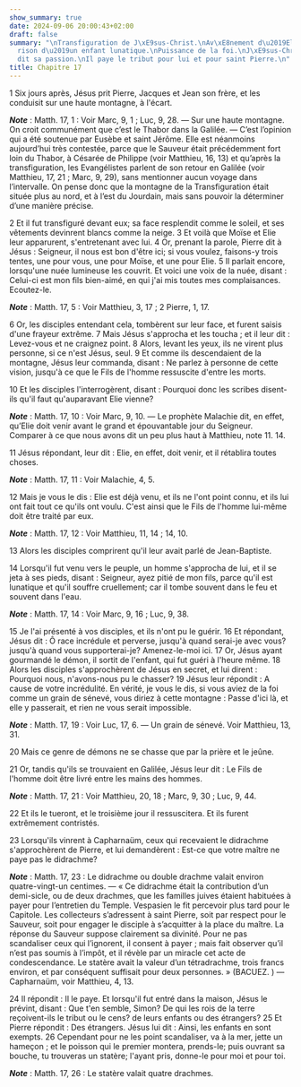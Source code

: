 ```yaml
---
show_summary: true
date: 2024-09-06 20:00:43+02:00
draft: false
summary: "\nTransfiguration de J\xE9sus-Christ.\nAv\xE8nement d\u2019Elie.\nGu\xE9\
  rison d\u2019un enfant lunatique.\nPuissance de la foi.\nJ\xE9sus-Christ pr\xE9\
  dit sa passion.\nIl paye le tribut pour lui et pour saint Pierre.\n"
title: Chapitre 17
---
```





1 Six jours après, Jésus prit Pierre, Jacques et Jean son frère, et les conduisit sur une haute montagne, à l'écart.

***Note*** :  Matth. 17, 1 : Voir Marc, 9, 1 ; Luc, 9, 28. ― Sur une haute montagne. On croit communément que c’est le Thabor dans la Galilée. ― C’est l’opinion qui a été soutenue par Eusèbe et saint Jérôme. Elle est néanmoins aujourd’hui très contestée, parce que le Sauveur était précédemment fort loin du Thabor, à Césarée de Philippe (voir Matthieu, 16, 13) et qu’après la transfiguration, les Evangélistes parlent de son retour en Galilée (voir Matthieu, 17, 21 ; Marc, 9, 29), sans mentionner aucun voyage dans l’intervalle. On pense donc que la montagne de la Transfiguration était située plus au nord, et à l’est du Jourdain, mais sans pouvoir la déterminer d’une manière précise.

2 Et il fut transfiguré devant eux; sa face resplendit comme le soleil, et ses vêtements devinrent blancs comme la neige. 3 Et voilà que Moïse et Elie leur apparurent, s'entretenant avec lui. 4 Or, prenant la parole, Pierre dit à Jésus : Seigneur, il nous est bon d'être ici; si vous voulez, faisons-y trois tentes, une pour vous, une pour Moïse, et une pour Elie. 5 Il parlait encore, lorsqu'une nuée lumineuse les couvrit. Et voici une voix de la nuée, disant : Celui-ci est mon fils bien-aimé, en qui j'ai mis toutes mes complaisances. Ecoutez-le.

***Note*** :  Matth. 17, 5 : Voir Matthieu, 3, 17 ; 2 Pierre, 1, 17.

6 Or, les disciples entendant cela, tombèrent sur leur face, et furent saisis d'une frayeur extrême. 7 Mais Jésus s'approcha et les toucha ; et il leur dit : Levez-vous et ne craignez point. 8 Alors, levant les yeux, ils ne virent plus personne, si ce n'est Jésus, seul. 9 Et comme ils descendaient de la montagne, Jésus leur commanda, disant : Ne parlez à personne de cette vision, jusqu'à ce que le Fils de l'homme ressuscite d'entre les morts.


10 Et les disciples l'interrogèrent, disant : Pourquoi donc les scribes disent-ils qu'il faut qu'auparavant Elie vienne?

***Note*** :  Matth. 17, 10 : Voir Marc, 9, 10. ― Le prophète Malachie dit, en effet, qu’Elie doit venir avant le grand et épouvantable jour du Seigneur. Comparer à ce que nous avons dit un peu plus haut à Matthieu, note 11. 14.

11 Jésus répondant, leur dit : Elie, en effet, doit venir, et il rétablira toutes choses.

***Note*** :  Matth. 17, 11 : Voir Malachie, 4, 5.

12 Mais je vous le dis : Elie est déjà venu, et ils ne l'ont point connu, et ils lui ont fait tout ce qu'ils ont voulu. C'est ainsi que le Fils de l'homme lui-même doit être traité par eux.

***Note*** :  Matth. 17, 12 : Voir Matthieu, 11, 14 ; 14, 10.

13 Alors les disciples comprirent qu'il leur avait parlé de Jean-Baptiste.


14 Lorsqu'il fut venu vers le peuple, un homme s'approcha de lui, et il se jeta à ses pieds, disant : Seigneur, ayez pitié de mon fils, parce qu'il est lunatique et qu'il souffre cruellement; car il tombe souvent dans le feu et souvent dans l'eau.

***Note*** :  Matth. 17, 14 : Voir Marc, 9, 16 ; Luc, 9, 38.

15 Je l'ai présenté à vos disciples, et ils n'ont pu le guérir. 16 Et répondant, Jésus dit : Ô race incrédule et perverse, jusqu'à quand serai-je avec vous? jusqu'à quand vous supporterai-je? Amenez-le-moi ici. 17 Or, Jésus ayant gourmandé le démon, il sortit de l'enfant, qui fut guéri à l'heure même. 18 Alors les disciples s'approchèrent de Jésus en secret, et lui dirent : Pourquoi nous, n'avons-nous pu le chasser? 19 Jésus leur répondit : A cause de votre incrédulité. En vérité, je vous le dis, si vous aviez de la foi comme un grain de sénevé, vous diriez à cette montagne : Passe d'ici là, et elle y passerait, et rien ne vous serait impossible.

***Note*** :  Matth. 17, 19 : Voir Luc, 17, 6. ― Un grain de sénevé. Voir Matthieu, 13, 31.

20 Mais ce genre de démons ne se chasse que par la prière et le jeûne.


21 Or, tandis qu'ils se trouvaient en Galilée, Jésus leur dit : Le Fils de l'homme doit être livré entre les mains des hommes.

***Note*** :  Matth. 17, 21 : Voir Matthieu, 20, 18 ; Marc, 9, 30 ; Luc, 9, 44.

22 Et ils le tueront, et le troisième jour il ressuscitera. Et ils furent extrêmement contristés.


23 Lorsqu'ils vinrent à Capharnaüm, ceux qui recevaient le didrachme s'approchèrent de Pierre, et lui demandèrent : Est-ce que votre maître ne paye pas le didrachme?

***Note*** :  Matth. 17, 23 : Le didrachme ou double drachme valait environ quatre-vingt-un centimes. ― « Ce didrachme était la contribution d’un demi-sicle, ou de deux drachmes, que les familles juives étaient habituées à payer pour l’entretien du Temple. Vespasien le fit percevoir plus tard pour le Capitole. Les collecteurs s’adressent à saint Pierre, soit par respect pour le Sauveur, soit pour engager le disciple à s’acquitter à la place du maître. La réponse du Sauveur suppose clairement sa divinité. Pour ne pas scandaliser ceux qui l’ignorent, il consent à payer ; mais fait observer qu’il n’est pas soumis à l’impôt, et il révèle par un miracle cet acte de condescendance. Le statère avait la valeur d’un tétradrachme, trois francs environ, et par conséquent suffisait pour deux personnes. » (BACUEZ. ) ― Capharnaüm, voir Matthieu, 4, 13.

24 Il répondit : Il le paye. Et lorsqu'il fut entré dans la maison, Jésus le prévint, disant : Que t'en semble, Simon? De qui les rois de la terre reçoivent-ils le tribut ou le cens? de leurs enfants ou des étrangers? 25 Et Pierre répondit : Des étrangers. Jésus lui dit : Ainsi, les enfants en sont exempts. 26 Cependant pour ne les point scandaliser, va à la mer, jette un hameçon ; et le poisson qui le premier montera, prends-le; puis ouvrant sa bouche, tu trouveras un statère; l'ayant pris, donne-le pour moi et pour toi.

***Note*** :  Matth. 17, 26 : Le statère valait quatre drachmes.

